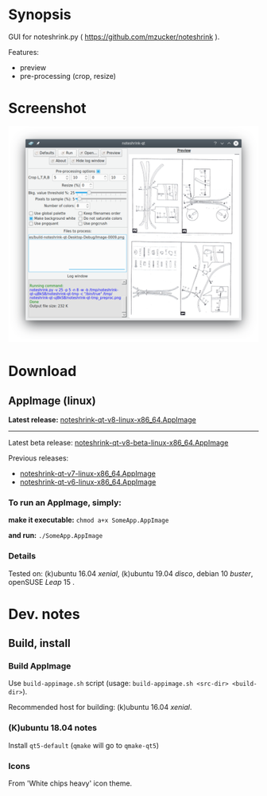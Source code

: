 Synopsis
=========

GUI for noteshrink.py ( https://github.com/mzucker/noteshrink ).

Features:
 * preview
 * pre-processing (crop, resize)

Screenshot
==========

![Screenshot](https://github.com/clapautius/noteshrink-qt/blob/master/doc/noteshrink-qt-screenshot.png)

Download
========

AppImage (linux)
----------------

**Latest release:** [noteshrink-qt-v8-linux-x86_64.AppImage](https://github.com/clapautius/noteshrink-qt/releases/download/v8/noteshrink-qt-v8-linux-x86_64.AppImage)

-----

Latest beta release: [noteshrink-qt-v8-beta-linux-x86_64.AppImage](https://github.com/clapautius/noteshrink-qt/releases/download/v8-beta/noteshrink-qt-v8-beta-x86_64.AppImage)

Previous releases:
 * [noteshrink-qt-v7-linux-x86_64.AppImage](https://github.com/clapautius/noteshrink-qt/releases/download/v7/noteshrink-qt-v7-linux-x86_64.AppImage)
 * [noteshrink-qt-v6-linux-x86_64.AppImage](https://github.com/clapautius/noteshrink-qt/releases/download/v6/noteshrink-qt-v6-x86_64.AppImage)

### To run an AppImage, simply:

**make it executable:** `chmod a+x SomeApp.AppImage`

**and run:** `./SomeApp.AppImage`

### Details

Tested on: (k)ubuntu 16.04 _xenial_, (k)ubuntu 19.04 _disco_, debian 10 _buster_, openSUSE _Leap_ 15 .

Dev. notes
==========

Build, install
--------------

### Build AppImage

Use `build-appimage.sh` script (usage: `build-appimage.sh <src-dir> <build-dir>`).

Recommended host for building: (k)ubuntu 16.04 _xenial_.

### (K)ubuntu 18.04 notes

Install `qt5-default` (`qmake` will go to `qmake-qt5`)

### Icons

From 'White chips heavy' icon theme.
